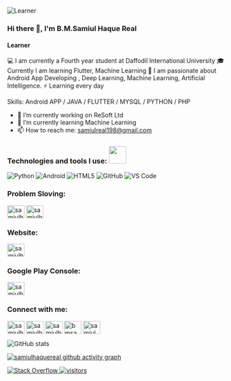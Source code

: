 ![Learner](https://i.postimg.cc/tCBVFpK4/B-M-Samiul-Haque-Real.png)
### Hi there 👋, I'm B.M.Samiul Haque Real
#### Learner

💻 I am currently a Fourth year student at Daffodil International 
      University
🎓 Currently I am learning Flutter, Machine Learning
🚀 I am passionate about Android App Developing , Deep Learning, Machine Learning, Artificial 
      Intelligence.
⚡ Learning every day

Skills: Android APP / JAVA / FLUTTER / MYSQL / PYTHON / PHP

- 🔭 I’m currently working on ReSoft Ltd 
- 🌱 I’m currently learning Machine Learning  
- 📫 How to reach me: samiulreal198@gmail.com 


### Technologies and tools I use: <img src="https://media.giphy.com/media/WUlplcMpOCEmTGBtBW/giphy.gif" width="40">
![Python](https://img.shields.io/badge/-Python-8fcfd1?style=plastic&logo=Python)
![Android](https://img.shields.io/badge/Android-3DDC84?style=for-the-badge&logo=android&logoColor=white)
![HTML5](https://img.shields.io/badge/-HTML5-E34F26?style=plastic&logo=html5&logoColor=white)
![GitHub](https://img.shields.io/badge/-GitHub-181717?style=plastic&logo=github)
![VS Code](https://img.shields.io/badge/-VS%20Code-007ACC?style=plastic&logo=visual-studio-code)
### Problem Sloving:
<a href="https://www.beecrowd.com.br/judge/en/profile/421670" target="blank"><img align="center" src="https://i.postimg.cc/50ZkFHPq/uri.png" alt="samiulhaquereal" height="30" width="40" /></a>
<a href="https://codeforces.com/profile/samiulhaque" target="blank"><img align="center" src="https://i.postimg.cc/5NzM1ZMj/community-Icon-xcagst8qta391.png" alt="samiulhaquereal" height="30" width="40" /></a>

### Website:
<a href="https://sites.google.com/diu.edu.bd/samiulhaquereal" target="blank"><img align="center" src="https://i.ibb.co/k452cRP/373-3730365-web-icons-vector-png-favicon.png" alt="samiulhaquereal" height="30" width="40" /></a>

### Google Play Console:
<a href="https://play.google.com/store/apps/dev?id=5551015295329500291" target="blank"><img align="center" src="https://i.postimg.cc/t4T7Y78M/download.png" alt="samiulhaquereal" height="30" width="40" /></a>

<h3 align="left">Connect with me:</h3>
<p align="left">
<a href="https://twitter.com/samiulhaquereal" target="blank"><img align="center" src="https://raw.githubusercontent.com/rahuldkjain/github-profile-readme-generator/master/src/images/icons/Social/twitter.svg" alt="samiulhaquereal" height="30" width="40" /></a>
<a href="https://linkedin.com/in/samiulhaquereal" target="blank"><img align="center" src="https://raw.githubusercontent.com/rahuldkjain/github-profile-readme-generator/master/src/images/icons/Social/linked-in-alt.svg" alt="samiulhaquereal" height="30" width="40" /></a>
<a href="https://kaggle.com/samiulhaquereal3057" target="blank"><img align="center" src="https://raw.githubusercontent.com/rahuldkjain/github-profile-readme-generator/master/src/images/icons/Social/kaggle.svg" alt="samiulhaquereal3057" height="30" width="40" /></a>
<a href="https://fb.com/bmsamiulhaquereal" target="blank"><img align="center" src="https://raw.githubusercontent.com/rahuldkjain/github-profile-readme-generator/master/src/images/icons/Social/facebook.svg" alt="bmsamiulhaquereal" height="30" width="40" /></a>
<a href="https://instagram.com/samiul_real" target="blank"><img align="center" src="https://raw.githubusercontent.com/rahuldkjain/github-profile-readme-generator/master/src/images/icons/Social/instagram.svg" alt="samiul_real" height="30" width="40" /></a>
</p>

![GitHub stats](https://github-readme-stats.vercel.app/api?username=samiulhaquereal&theme=midnight-purple&show_icons=true)  

[![samiulhaquereal github activity graph](https://github-readme-activity-graph.vercel.app/graph?username=samiulhaquereal&custom_title=This%20is%20a%20title&hide_border=true)](https://github.com/samiulhaquereal/github-readme-activity-graph)  

<a href="https://stackoverflow.com/users/20672922/b-m-samiul-haque-real">
       <img alt="Stack Overflow" src="https://img.shields.io/stackexchange/stackoverflow/r/19081882?color=orange&label=reputation&logo=stackoverflow">
       </a>

<a href="https://github.com/samiulhaquereal/">
       <img src="https://komarev.com/ghpvc/?username=samiulhaquereal" alt="visitors" />
       </a>

